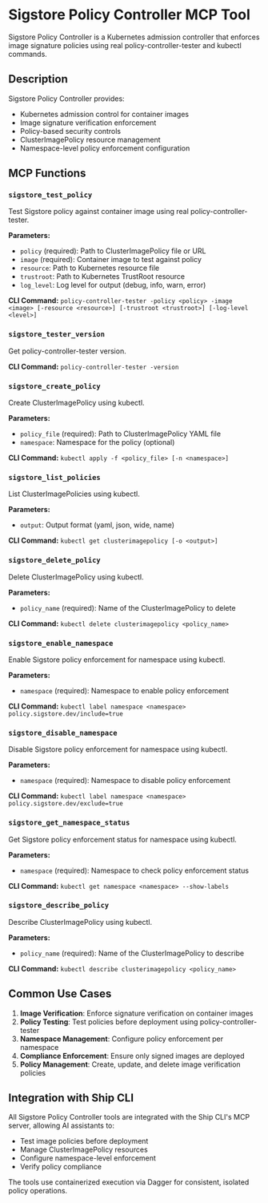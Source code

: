 # Sigstore Policy Controller MCP Tool

Sigstore Policy Controller is a Kubernetes admission controller that enforces image signature policies using real policy-controller-tester and kubectl commands.

## Description

Sigstore Policy Controller provides:
- Kubernetes admission control for container images
- Image signature verification enforcement
- Policy-based security controls
- ClusterImagePolicy resource management
- Namespace-level policy enforcement configuration

## MCP Functions

### `sigstore_test_policy`
Test Sigstore policy against container image using real policy-controller-tester.

**Parameters:**
- `policy` (required): Path to ClusterImagePolicy file or URL
- `image` (required): Container image to test against policy
- `resource`: Path to Kubernetes resource file
- `trustroot`: Path to Kubernetes TrustRoot resource
- `log_level`: Log level for output (debug, info, warn, error)

**CLI Command:** `policy-controller-tester -policy <policy> -image <image> [-resource <resource>] [-trustroot <trustroot>] [-log-level <level>]`

### `sigstore_tester_version`
Get policy-controller-tester version.

**CLI Command:** `policy-controller-tester -version`

### `sigstore_create_policy`
Create ClusterImagePolicy using kubectl.

**Parameters:**
- `policy_file` (required): Path to ClusterImagePolicy YAML file
- `namespace`: Namespace for the policy (optional)

**CLI Command:** `kubectl apply -f <policy_file> [-n <namespace>]`

### `sigstore_list_policies`
List ClusterImagePolicies using kubectl.

**Parameters:**
- `output`: Output format (yaml, json, wide, name)

**CLI Command:** `kubectl get clusterimagepolicy [-o <output>]`

### `sigstore_delete_policy`
Delete ClusterImagePolicy using kubectl.

**Parameters:**
- `policy_name` (required): Name of the ClusterImagePolicy to delete

**CLI Command:** `kubectl delete clusterimagepolicy <policy_name>`

### `sigstore_enable_namespace`
Enable Sigstore policy enforcement for namespace using kubectl.

**Parameters:**
- `namespace` (required): Namespace to enable policy enforcement

**CLI Command:** `kubectl label namespace <namespace> policy.sigstore.dev/include=true`

### `sigstore_disable_namespace`
Disable Sigstore policy enforcement for namespace using kubectl.

**Parameters:**
- `namespace` (required): Namespace to disable policy enforcement

**CLI Command:** `kubectl label namespace <namespace> policy.sigstore.dev/exclude=true`

### `sigstore_get_namespace_status`
Get Sigstore policy enforcement status for namespace using kubectl.

**Parameters:**
- `namespace` (required): Namespace to check policy enforcement status

**CLI Command:** `kubectl get namespace <namespace> --show-labels`

### `sigstore_describe_policy`
Describe ClusterImagePolicy using kubectl.

**Parameters:**
- `policy_name` (required): Name of the ClusterImagePolicy to describe

**CLI Command:** `kubectl describe clusterimagepolicy <policy_name>`

## Common Use Cases

1. **Image Verification**: Enforce signature verification on container images
2. **Policy Testing**: Test policies before deployment using policy-controller-tester
3. **Namespace Management**: Configure policy enforcement per namespace
4. **Compliance Enforcement**: Ensure only signed images are deployed
5. **Policy Management**: Create, update, and delete image verification policies

## Integration with Ship CLI

All Sigstore Policy Controller tools are integrated with the Ship CLI's MCP server, allowing AI assistants to:
- Test image policies before deployment
- Manage ClusterImagePolicy resources
- Configure namespace-level enforcement
- Verify policy compliance

The tools use containerized execution via Dagger for consistent, isolated policy operations.